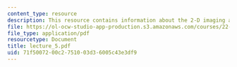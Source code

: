 ```yaml
---
content_type: resource
description: This resource contains information about the 2-D imaging and slice selection.
file: https://ol-ocw-studio-app-production.s3.amazonaws.com/courses/22-920-a-hands-on-introduction-to-nuclear-magnetic-resonance-january-iap-1997/71f5007200c2751003d36005c43e3df9_lecture_5.pdf
file_type: application/pdf
resourcetype: Document
title: lecture_5.pdf
uid: 71f50072-00c2-7510-03d3-6005c43e3df9
---
```


